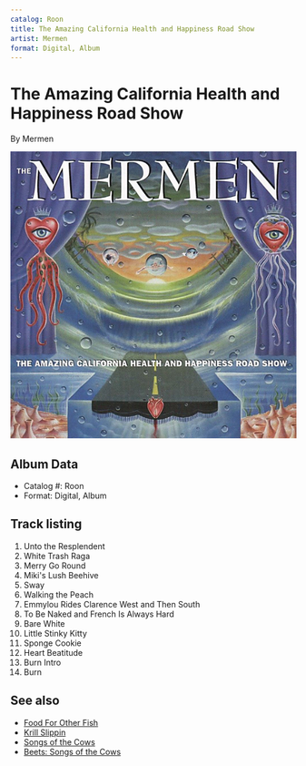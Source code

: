 ```yaml
---
catalog: Roon
title: The Amazing California Health and Happiness Road Show
artist: Mermen
format: Digital, Album
---
```


# The Amazing California Health and Happiness Road Show

By Mermen

![](../../assets/albumcovers/Mermen-The_Amazing_California_Health_and_Happiness_Road_Show.png)

## Album Data

- Catalog #: Roon
- Format: Digital, Album


## Track listing


1. Unto the Resplendent
2. White Trash Raga
3. Merry Go Round
4. Miki's Lush Beehive
5. Sway
6. Walking the Peach
7. Emmylou Rides Clarence West and Then South
8. To Be Naked and French Is Always Hard
9. Bare White
10. Little Stinky Kitty
11. Sponge Cookie
12. Heart Beatitude
13. Burn Intro
14. Burn


## See also

- [Food For Other Fish](Food_For_Other_Fish.md)
- [Krill Slippin](Krill_Slippin.md)
- [Songs of the Cows](Songs_of_the_Cows.md)
- [Beets: Songs of the Cows](../../Beets/Mermen/Songs_of_the_Cows.md)
